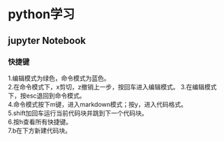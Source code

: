 # python学习  
## jupyter Notebook  
### 快捷键  
1.编辑模式为绿色，命令模式为蓝色。  
2.在命令模式下，x剪切，z撤销上一步，按回车进入编辑模式。 
3.在编辑模式下，按esc退回到命令模式。  
4.命令模式按下m键，进入markdown模式；按y，进入代码格式。  
5.shift加回车运行当前代码块并跳到下一个代码块。  
6.按h查看所有快捷键。  
7.b在下方新建代码块。  


